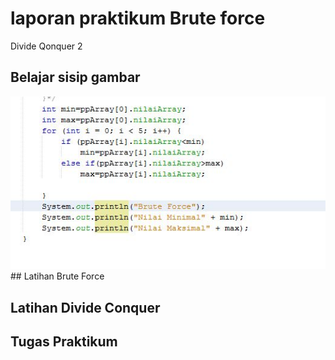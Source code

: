# laporan praktikum  Brute force
Divide Qonquer 2

## Belajar sisip gambar
<img src="belajar.jpg">
## Latihan Brute Force

## Latihan Divide Conquer

## Tugas Praktikum